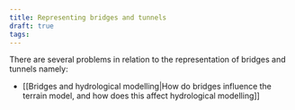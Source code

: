 ```yaml
---
title: Representing bridges and tunnels
draft: true
tags:
---
```

 
There are several problems in relation to the representation of bridges and tunnels namely:
- [[Bridges and hydrological modelling|How do bridges influence the terrain model, and how does this affect hydrological modelling]]